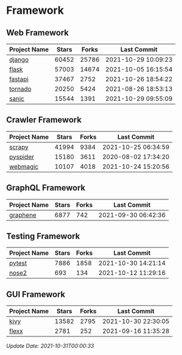 # Framework

## Web Framework
| Project Name | Stars | Forks | Last Commit |
| ------------ | ----- | ----- | ----------- |
| [django](https://github.com/django/django) | 60452 | 25786 | 2021-10-29 10:09:23 |
| [flask](https://github.com/pallets/flask) | 57003 | 14674 | 2021-10-05 16:15:54 |
| [fastapi](https://github.com/tiangolo/fastapi) | 37467 | 2752 | 2021-10-26 18:54:22 |
| [tornado](https://github.com/tornadoweb/tornado) | 20250 | 5424 | 2021-08-26 18:53:13 |
| [sanic](https://github.com/sanic-org/sanic) | 15544 | 1391 | 2021-10-29 09:55:09 |

## Crawler Framework
| Project Name | Stars | Forks | Last Commit |
| ------------ | ----- | ----- | ----------- |
| [scrapy](https://github.com/scrapy/scrapy) | 41994 | 9384 | 2021-10-25 06:34:59 |
| [pyspider](https://github.com/binux/pyspider) | 15180 | 3611 | 2020-08-02 17:34:20 |
| [webmagic](https://github.com/code4craft/webmagic) | 10107 | 4018 | 2021-10-24 15:20:56 |

## GraphQL Framework
| Project Name | Stars | Forks | Last Commit |
| ------------ | ----- | ----- | ----------- |
| [graphene](https://github.com/graphql-python/graphene) | 6877 | 742 | 2021-09-30 06:42:36 |

## Testing Framework
| Project Name | Stars | Forks | Last Commit |
| ------------ | ----- | ----- | ----------- |
| [pytest](https://github.com/pytest-dev/pytest) | 7886 | 1858 | 2021-10-30 14:21:14 |
| [nose2](https://github.com/nose-devs/nose2) | 693 | 134 | 2021-10-12 11:29:16 |

## GUI Framework
| Project Name | Stars | Forks | Last Commit |
| ------------ | ----- | ----- | ----------- |
| [kivy](https://github.com/kivy/kivy) | 13582 | 2795 | 2021-10-30 22:30:05 |
| [flexx](https://github.com/flexxui/flexx) | 2781 | 252 | 2021-09-16 11:35:28 |

*Update Date: 2021-10-31T00:00:33*